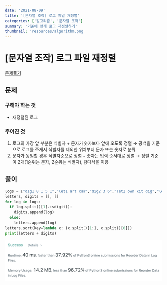 ```yaml
---
date: '2021-08-09'
title: '[문자열 조작] 로그 파일 재정렬'
categories: ['알고리즘', '문자열 조작']
summary: '기준에 맞게 로그 재정렬하기'
thumbnail: 'resources/algorithm.png'
---
```


# [문자열 조작] 로그 파일 재정렬

[문제풀기](https://leetcode.com/problems/reorder-data-in-log-files/)

## 문제

### 구해야 하는 것

- 재정렬된 로그

### 주어진 것

1. 로그의 가장 앞 부분은 식별자 + 문자가 숫자보다 앞에 오도록 정렬 → 공백을 기준으로 로그를 쪼개서 식별자를 제외한 위치부터 문자 또는 숫자로 분류
2. 문자가 동일할 경우 식별자순으로 정렬 + 숫자는 입력 순서대로 정렬 → 정렬 기준이 2개(1순위는 문자, 2순위는 식별자), 람다식을 이용

## 풀이

```py
logs = ["dig1 8 1 5 1","let1 art can","dig2 3 6","let2 own kit dig","let3 art zero"]
letters, digits = [], []
for log in logs:
  if log.split()[1].isdigit():
    digits.append(log)
  else:
    letters.append(log)
letters.sort(key=lambda x: (x.split()[1:], x.split()[0]))
print(letters + digits)
```

![result](resources/log-file-reorder.png)
